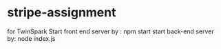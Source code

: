 # stripe-assignment
for TwinSpark
Start front end server by : npm start
start back-end server by: node index.js
